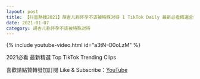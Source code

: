```yaml
---
layout: post
title: 【抖音熱搜2021】胡杏儿称怀孕不该被特殊对待 1 TikTok Daily 最新必看精選合集2021 01 07
date: 2021-01-07
category: 胡杏儿称怀孕不该被特殊对待
---
```


{% include youtube-video.html id="a3tN-O0oLzM" %}

2021必看 最新精選 Top TikTok Trending Clips

喜歡請點贊轉發加訂閱 Like & Subscribe：[YouTube](https://www.youtube.com/channel/UCAoR7VcanIPd04uEq_GIylA/videos)

